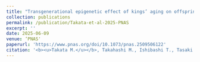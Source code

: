```yaml
---
title: "Transgenerational epigenetic effect of kings’ aging on offspring’s caste fate mediated by sperm DNA methylation in termites"
collection: publications
permalink: /publication/Takata-et-al-2025-PNAS
excerpt: ''
date: 2025-06-09
venue: ‘PNAS'
paperurl: 'https://www.pnas.org/doi/10.1073/pnas.2509506122'
citation: '<b><u>Takata M.</u></b>, Takahashi M., Ishibashi T., Tasaki E., Rueppell O., Vargo E.L., Matsuura K. (2025) <b><i>Proceedings of the National Academy of Sciences of the United States of America</i></b> 122: e2509506122.'
---
```


<!-- 論文の要約・解説など入れたければここ打つ -->
